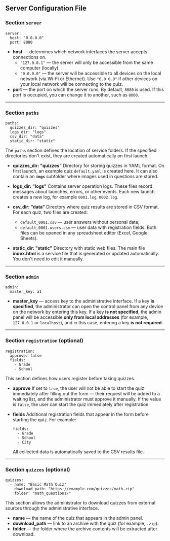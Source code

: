 ## Server Configuration File


### Section `server`

```
server:
  host: "0.0.0.0"
  port: 8080
```

- **host** — determines which network interfaces the server accepts connections on.
  - `"127.0.0.1"` — the server will only be accessible from the same computer (locally).
  - `"0.0.0.0"` — the server will be accessible to all devices on the local network (via Wi-Fi or Ethernet).
  Use `"0.0.0.0"` if other devices on your local network will be connecting to the quiz.
- **port** — the port on which the server runs.
  By default, `8080` is used. If this port is occupied, you can change it to another, such as `8000`.

---

### Section `paths`

```
paths:
  quizzes_dir: "quizzes"
  logs_dir: "logs"
  csv_dir: "data"
  static_dir: "static"
```

The `paths` section defines the location of service folders. If the specified directories don't exist, they are created automatically on first launch.

- **quizzes_dir: "quizzes"**
  Directory for storing quizzes in YAML format.
  On first launch, an example quiz `default.yaml` is created here.
  It can also contain an **`imgs`** subfolder where images used in questions are stored.

- **logs_dir: "logs"**
  Contains server operation logs.
  These files record messages about launches, errors, or other events.
  Each new launch creates a new log, for example `0001.log`, `0002.log`.

- **csv_dir: "data"**
  Directory where quiz results are stored in CSV format.
  For each quiz, two files are created:
  - `default_0001.csv` — user answers without personal data;
  - `default_0001.users.csv` — user data with registration fields.
  Both files can be opened in any spreadsheet editor (Excel, Google Sheets).

- **static_dir: "static"**
  Directory with static web files.
  The main file **index.html** is a service file that is generated or updated automatically.
  You don't need to edit it manually.

---

### Section `admin`

```
admin:
  master_key: a1
```

- **master_key** — access key to the administrative interface.
  If a key **is specified**, the administrator can open the control panel from any device on the network by entering this key.
  If a key **is not specified**, the admin panel will be accessible **only from local addresses** (for example, `127.0.0.1` or `localhost`), and in this case, entering a key **is not required**.

---

### Section `registration` (optional)

```
registration:
  approve: false
  fields:
    - Grade
    - School
```

This section defines how users register before taking quizzes.

- **approve**
  If set to `true`, the user will not be able to start the quiz immediately after filling out the form — their request will be added to a waiting list, and the administrator must approve it manually.
  If the value is `false`, the user can start the quiz immediately after registration.

- **fields**
  Additional registration fields that appear in the form before starting the quiz.
  For example:
  ```
  fields:
    - Grade
    - School
    - City
  ```
  All collected data is automatically saved to the CSV results file.

---

### Section `quizzes` (optional)

```
quizzes:
  - name: "Basic Math Quiz"
    download_path: "https://example.com/quizzes/math.zip"
    folder: "math_questions/"
```

This section allows the administrator to download quizzes from external sources through the administrative interface.

- **name** — the name of the quiz that appears in the admin panel.
- **download_path** — link to an archive with the quiz (for example, `.zip`).
- **folder** — the folder where the archive contents will be extracted after download.
